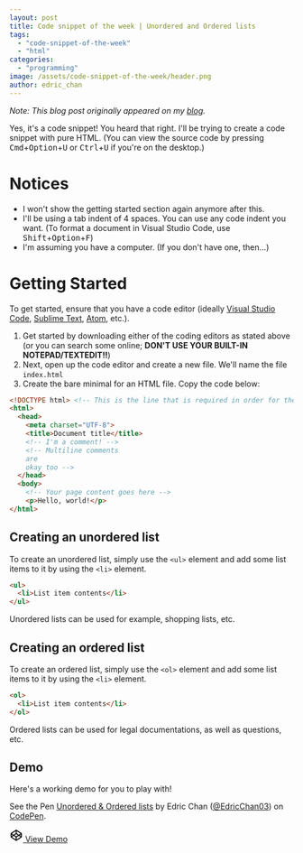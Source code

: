 ```yaml
---
layout: post
title: Code snippet of the week | Unordered and Ordered lists
tags:
  - "code-snippet-of-the-week"
  - "html"
categories:
  - "programming"
image: /assets/code-snippet-of-the-week/header.png
author: edric_chan
---
```


_Note: This blog post originally appeared on my [blog](https://edricchan03.blogspot.com/2018/03/code-snippet-of-week-code-pre-elements.html)._

Yes, it's a code snippet! You heard that right. I'll be trying to create a code snippet with pure HTML. (You can view the source code by pressing <kbd>Cmd</kbd>+<kbd>Option</kbd>+<kbd>U</kbd> or <kbd>Ctrl</kbd>+<kbd>U</kbd> if you're on the desktop.)

<!-- End of excerpt -->

# Notices

* I won't show the getting started section again anymore after this.
* I'll be using a tab indent of 4 spaces. You can use any code indent you want. (To format a document in Visual Studio Code, use <kbd>Shift</kbd>+<kbd>Option</kbd>+<kbd>F</kbd>)
* I'm assuming you have a computer. (If you don't have one, then...)

# Getting Started

To get started, ensure that you have a code editor (ideally [Visual Studio Code](https://code.visualstudio.com/), [Sublime Text](https://www.sublimetext.com/), [Atom](https://atom.io/), etc.).

1. Get started by downloading either of the coding editors as stated above (or you can search some online; **DON'T USE YOUR BUILT-IN NOTEPAD/TEXTEDIT!!**)
2. Next, open up the code editor and create a new file. We'll name the file `index.html`
3. Create the bare minimal for an HTML file. Copy the code below:

```html
<!DOCTYPE html> <!-- This is the line that is required in order for the page to work properly. -->
<html>
  <head>
    <meta charset="UTF-8">
    <title>Document title</title>
    <!-- I'm a comment! -->
    <!-- Multiline comments
    are
    okay too -->
  </head>
  <body>
    <!-- Your page content goes here -->
    <p>Hello, world!</p>
</html>
```

## Creating an unordered list

To create an unordered list, simply use the `<ul>` element and add some list items to it by using the `<li>` element.

```html
<ul>
  <li>List item contents</li>
</ul>
```

Unordered lists can be used for example, shopping lists, etc.

## Creating an ordered list

To create an ordered list, simply use the `<ol>` element and add some list items to it by using the `<li>` element.
```html
<ol>
  <li>List item contents</li>
</ol>
```

Ordered lists can be used for legal documentations, as well as questions, etc.

## Demo

Here's a working demo for you to play with!

<p data-height="307" data-theme-id="31098" data-slug-hash="zPdxPZ" data-default-tab="html,result" data-user="EdricChan03" data-embed-version="2" data-pen-title="Unordered & Ordered lists" class="codepen">See the Pen <a href="https://codepen.io/EdricChan03/pen/zPdxPZ/">Unordered & Ordered lists</a> by Edric Chan (<a href="https://codepen.io/EdricChan03">@EdricChan03</a>) on <a href="https://codepen.io">CodePen</a>.</p>
<script async src="https://production-assets.codepen.io/assets/embed/ei.js"></script>
<a class="mdc-button mdc-button--raised mdc-button--secondary" href="https://codepen.io/EdricChan03/pen/zPdxPZ" target="_blank" data-mdc-auto-init="MDCRipple"><svg style="height: 24px; width: 24px;" viewbox="0 0 24 24" class="mdc-button__icon"><path fill="none" d="M0 0h24v24H0z"/><path d="M15.09,12L12,14.08V14.09L8.91,12L12,9.92V9.92L15.09,12M12,2C11.84,2 11.68,2.06 11.53,2.15L2.5,8.11C2.27,8.22 2.09,8.43 2,8.67V14.92C2,15.33 2,15.33 2.15,15.53L11.53,21.86C11.67,21.96 11.84,22 12,22C12.16,22 12.33,21.95 12.47,21.85L21.85,15.5C22,15.33 22,15.33 22,14.92V8.67C21.91,8.42 21.73,8.22 21.5,8.1L12.47,2.15C12.32,2.05 12.16,2 12,2M16.58,13L19.59,15.04L12.83,19.6V15.53L16.58,13M19.69,8.9L16.58,11L12.83,8.47V4.38L19.69,8.9M20.33,10.47V13.53L18.07,12L20.33,10.47M7.42,13L11.17,15.54V19.6L4.41,15.04L7.42,13M4.31,8.9L11.17,4.39V8.5L7.42,11L4.31,8.9M3.67,10.5L5.93,12L3.67,13.54V10.5Z"> </path></svg> View Demo</a>
